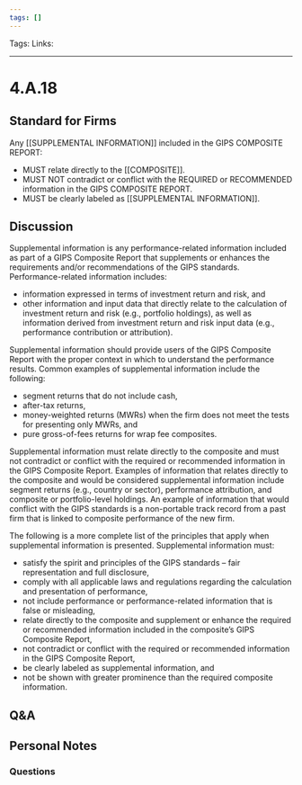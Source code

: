 ```yaml
---
tags: []
---
```

Tags:
Links: 
___
# 4.A.18
## Standard for Firms
Any [[SUPPLEMENTAL INFORMATION]] included in the GIPS COMPOSITE REPORT:
- MUST relate directly to the [[COMPOSITE]].
- MUST NOT contradict or conflict with the REQUIRED or RECOMMENDED information in the GIPS COMPOSITE REPORT.
- MUST be clearly labeled as [[SUPPLEMENTAL INFORMATION]].
## Discussion
Supplemental information is any performance-related information included as part of a GIPS Composite Report that supplements or enhances the requirements and/or recommendations of the GIPS standards. Performance-related information includes:
- information expressed in terms of investment return and risk, and
- other information and input data that directly relate to the calculation of investment return and risk (e.g., portfolio holdings), as well as information derived from investment return and risk input data (e.g., performance contribution or attribution).

Supplemental information should provide users of the GIPS Composite Report with the proper context in which to understand the performance results. Common examples of supplemental information include the following:
- segment returns that do not include cash,
- after-tax returns,
- money-weighted returns (MWRs) when the firm does not meet the tests for presenting only MWRs, and
- pure gross-of-fees returns for wrap fee composites.

Supplemental information must relate directly to the composite and must not contradict or conflict with the required or recommended information in the GIPS Composite Report. Examples of information that relates directly to the composite and would be considered supplemental information include segment returns (e.g., country or sector), performance attribution, and composite or portfolio-level holdings. An example of information that would conflict with the GIPS standards is a non-portable track record from a past firm that is linked to composite performance of the new firm.

The following is a more complete list of the principles that apply when supplemental information is presented. Supplemental information must:
- satisfy the spirit and principles of the GIPS standards – fair representation and full disclosure,
- comply with all applicable laws and regulations regarding the calculation and presentation of performance,
- not include performance or performance-related information that is false or misleading,
- relate directly to the composite and supplement or enhance the required or recommended information included in the composite’s GIPS Composite Report,
- not contradict or conflict with the required or recommended information in the GIPS Composite Report,
- be clearly labeled as supplemental information, and
- not be shown with greater prominence than the required composite information.
## Q&A

## Personal Notes

### Questions